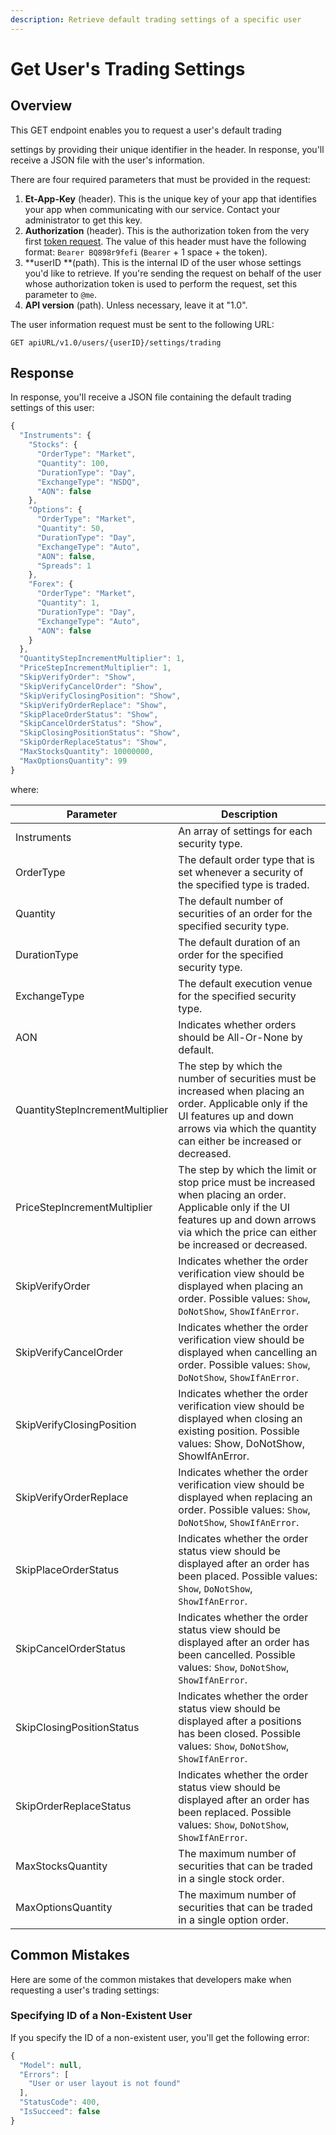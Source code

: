 ```yaml
---
description: Retrieve default trading settings of a specific user
---
```


# Get User's Trading Settings

## Overview

This GET endpoint enables you to request a user's default trading

&#x20;settings by providing their unique identifier in the header. In response, you'll receive a JSON file with the user's information.

There are four required parameters that must be provided in the request:

1. **Et-App-Key** (header). This is the unique key of your app that identifies your app when communicating with our service. Contact your administrator to get this key.
2. **Authorization** (header). This is the authorization token from the very first [token request](../authentication/requesting-tokens/). The value of this header must have the following format: `Bearer BQ898r9fefi` (`Bearer` + 1 space + the token).
3. **userID **(path). This is the internal ID of the user  whose settings you'd like to retrieve. If you're sending the request on behalf of the user whose authorization token is used to perform the request, set this parameter to `@me`.
4. **API version** (path). Unless necessary, leave it at "1.0".

The user information request must be sent to the following URL:

```
GET apiURL/v1.0/users/{userID}/settings/trading
```

## Response

In response, you'll receive a JSON file containing the default trading settings of this user:

```javascript
{
  "Instruments": {
    "Stocks": {
      "OrderType": "Market",
      "Quantity": 100,
      "DurationType": "Day",
      "ExchangeType": "NSDQ",
      "AON": false
    },
    "Options": {
      "OrderType": "Market",
      "Quantity": 50,
      "DurationType": "Day",
      "ExchangeType": "Auto",
      "AON": false,
      "Spreads": 1
    },
    "Forex": {
      "OrderType": "Market",
      "Quantity": 1,
      "DurationType": "Day",
      "ExchangeType": "Auto",
      "AON": false
    }
  },
  "QuantityStepIncrementMultiplier": 1,
  "PriceStepIncrementMultiplier": 1,
  "SkipVerifyOrder": "Show",
  "SkipVerifyCancelOrder": "Show",
  "SkipVerifyClosingPosition": "Show",
  "SkipVerifyOrderReplace": "Show",
  "SkipPlaceOrderStatus": "Show",
  "SkipCancelOrderStatus": "Show",
  "SkipClosingPositionStatus": "Show",
  "SkipOrderReplaceStatus": "Show",
  "MaxStocksQuantity": 10000000,
  "MaxOptionsQuantity": 99
}
```

where:

| Parameter                       | Description                                                                                                                                                                                            |
| ------------------------------- | ------------------------------------------------------------------------------------------------------------------------------------------------------------------------------------------------------ |
| Instruments                     | An array of settings for each security type.                                                                                                                                                           |
| OrderType                       | The default order type that is set whenever a security of the specified type is traded.                                                                                                                |
| Quantity                        | The default number of securities of an order for the specified security type.                                                                                                                          |
| DurationType                    | The default duration of an order for the specified security type.                                                                                                                                      |
| ExchangeType                    | The default execution venue for the specified security type.                                                                                                                                           |
| AON                             | Indicates whether orders should be All-Or-None by default.                                                                                                                                             |
| QuantityStepIncrementMultiplier | The step by which the number of securities must be increased when placing an order. Applicable only if the UI features up and down arrows via which the quantity can either be increased or decreased. |
| PriceStepIncrementMultiplier    | The step by which the limit or stop price must be increased when placing an order. Applicable only if the UI features up and down arrows via which the price can either be increased or decreased.     |
| SkipVerifyOrder                 | Indicates whether the order verification view should be displayed when placing an order. Possible values: `Show`, `DoNotShow`, `ShowIfAnError`.                                                        |
| SkipVerifyCancelOrder           | Indicates whether the order verification view should be displayed when cancelling an order. Possible values: `Show`, `DoNotShow`, `ShowIfAnError`.                                                     |
| SkipVerifyClosingPosition       | Indicates whether the order verification view should be displayed when closing an existing position. Possible values: Show, DoNotShow, ShowIfAnError.                                                  |
| SkipVerifyOrderReplace          | Indicates whether the order verification view should be displayed when replacing an order. Possible values: `Show`, `DoNotShow`, `ShowIfAnError`.                                                      |
| SkipPlaceOrderStatus            | Indicates whether the order status view should be displayed after an order has been placed. Possible values: `Show`, `DoNotShow`, `ShowIfAnError`.                                                     |
| SkipCancelOrderStatus           | Indicates whether the order status view should be displayed after an order has been cancelled. Possible values: `Show`, `DoNotShow`, `ShowIfAnError`.                                                  |
| SkipClosingPositionStatus       | Indicates whether the order status view should be displayed after a positions has been closed. Possible values: `Show`, `DoNotShow`, `ShowIfAnError`.                                                  |
| SkipOrderReplaceStatus          | Indicates whether the order status view should be displayed after an order has been replaced. Possible values: `Show`, `DoNotShow`, `ShowIfAnError`.                                                   |
| MaxStocksQuantity               | The maximum number of securities that can be traded in a single stock order.                                                                                                                           |
| MaxOptionsQuantity              | The maximum number of securities that can be traded in a single option order.                                                                                                                          |

## Common Mistakes

Here are some of the common mistakes that developers make when requesting a user's trading settings:

### Specifying ID of a Non-Existent User

If you specify the ID of a non-existent user, you'll get the following error:

```javascript
{
  "Model": null,
  "Errors": [
    "User or user layout is not found"
  ],
  "StatusCode": 400,
  "IsSucceed": false
}
```
